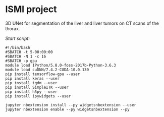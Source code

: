 # ISMI project

3D UNet  for segmentation of the liver and liver tumors on CT scans of the thorax.

*Start script:*

```console
#!/bin/bash
#SBATCH -t 5-00:00:00
#SBATCH -N 1 -c 16
#SBATCH -p gpu
module load IPython/5.8.0-foss-2017b-Python-3.6.3
module load cuDNN/7.4.2-CUDA-10.0.130
pip install tensorflow-gpu --user
pip install keras --user
pip install tqdm --user
pip install SimpleITK --user
pip install h5py --user
pip install ipywidgets --user

jupyter nbextension install --py widgetsnbextension --user
jupyter nbextension enable --py widgetsnbextension --py
```
